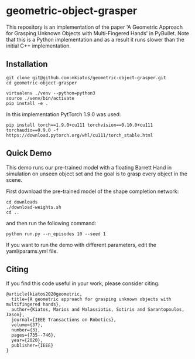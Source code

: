 # geometric-object-grasper
This repository is an implementation of the paper 'A Geometric Approach for Grasping Unknown Objects with Multi-Fingered Hands' in PyBullet. Note that this is a Python implementation and as a result it runs slower than the initial C++ implementation.

## Installation
```shell
git clone git@github.com:mkiatos/geometric-object-grasper.git
cd geometric-object-grasper

virtualenv ./venv --python=python3
source ./venv/bin/activate
pip install -e .
```

In this implementation PytTorch 1.9.0 was used:
```shell
pip install torch==1.9.0+cu111 torchvision==0.10.0+cu111 torchaudio==0.9.0 -f https://download.pytorch.org/whl/cu111/torch_stable.html
```

## Quick Demo
This demo runs our pre-trained model with a floating Barrett Hand in simulation on unseen object set and 
the goal is to grasp every object in the scene.

First download the pre-trained model of the shape completion network:
```commandline
cd downloads
./download-weights.sh
cd ..
```
and then run the following command:
```commandline
python run.py --n_episodes 10 --seed 1
```
If you want to run the demo with different parameters, edit the yaml/params.yml file.

<!--
## Shape Completion Network
<p align="center">
  <img src="images/vae.png" width="700" />
</p>

If you want to train the Shape completion network from scratch, follow the next steps.
### Data generation 
To collect data for training the Shape Completion network, first generate the partial point clouds for each model:
```commandline
python generate_partial_pcd.py --object_set seen --n_views 5 --log_dir path-to-log-dir
```
Then, to generate the grid pairs, run the following command:
```commandline
python collect_data.py --seed 0 --n_samples 100 --pcd_dir path-to-partial-pcd-dir --log_dir path-to-log-dir
```
This may take some time. You could run multiple times the collect_data.py in parallel with different seeds and then merge the log_dirs.

### Training
Finally, for training the network from scratch:
```commandline
python train_shape_net.py --dataset_dir path_to_dataset --epochs 100 --batch_size 32 --lr 0.0001
```

### Evaluation
```commandline
python eval_shape_net.py --snapshot_file path-to-model --test_data_dir path-to-test-data
```
 -->

## Citing
If you find this code useful in your work, please consider citing:
```shell
@article{kiatos2020geometric,
  title={A geometric approach for grasping unknown objects with multifingered hands},
  author={Kiatos, Marios and Malassiotis, Sotiris and Sarantopoulos, Iason},
  journal={IEEE Transactions on Robotics},
  volume={37},
  number={3},
  pages={735--746},
  year={2020},
  publisher={IEEE}
}
```